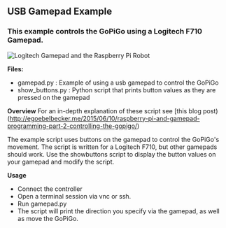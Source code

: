 ## USB Gamepad Example
### This example controls the GoPiGo using a Logitech F710 Gamepad.

![Logitech Gamepad and the Raspberry Pi Robot](https://raw.githubusercontent.com/egoebelbecker/GoPiGo/master/Software/Python/Examples/Gamepad/gpg_and_f710.jpg "GoPiGo Raspberry Pi Robot controlled with a Logitech Gamepad")


**Files:**
- gamepad.py : Example of using a usb gamepad to control the GoPiGo
- show_buttons.py : Python script that prints button values as they are pressed on the gamepad


**Overview**
For an in-depth explanation of these script see [this blog post) (http://egoebelbecker.me/2015/06/10/raspberry-pi-and-gamepad-programming-part-2-controlling-the-gopigo/)

The example script uses buttons on the gamepad to control the GoPiGo's movement. The script is written for a Logitech F710, but other gamepads should work. Use the showbuttons script to display the button values on your gamepad and modify the script.

**Usage**
- Connect the controller
- Open a terminal session via vnc or ssh.
- Run gamepad.py
- The script will print the direction you specify via the gamepad, as well as move the GoPiGo.
